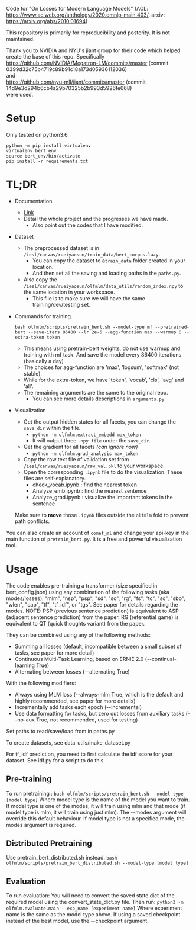 Code for "On Losses for Modern Language Models" (ACL: https://www.aclweb.org/anthology/2020.emnlp-main.403/, arxiv: https://arxiv.org/abs/2010.01694)

This repository is primarily for reproducibility and posterity. It is not maintained.

Thank you to NVIDIA and NYU's jiant group for their code which helped create the base of this repo. Specifically
https://github.com/NVIDIA/Megatron-LM/commits/master (commit 0399d32c75b4719c89b91c18a173d05936112036)  
and  
https://github.com/nyu-mll/jiant/commits/master (commit 14d9e3d294b6cb4a29b70325b2b993d5926fe668)  
were used.

# Setup
Only tested on python3.6.

```
python -m pip install virtualenv
virtualenv bert_env
source bert_env/bin/activate
pip install -r requirements.txt
```


# TL;DR 
- Documentation
  - [Link](https://hackmd.io/@5ZnjJQRbT9CfVYeuVPNXVw/HylPupjNO)
  - Detail the whole project and the progresses we have made. 
    - Also point out the codes that I have modified. 
   
- Dataset
  - The preprocessed dataset is in ```/iesl/canvas/rueiyaosun/train_data/bert_corpus.lazy```. 
    - You can copy the dataset to a```train_data``` folder created in your location. 
    - And then set all the saving and loading paths in the ```paths.py```.
  - Also copy the ```/iesl/canvas/rueiyaosun/olfmlm/data_utils/random_index.npy``` to the same location in your workspace. 
    - This file is to make sure we will have the same training/dev/testing set.
    
- Commands for training.
  ```
  bash olfmlm/scripts/pretrain_bert.sh --model-type mf --pretrained-bert --save-iters 86400 --lr 2e-5 --agg-function max --warmup 0 --extra-token token
  ```
    - This means using pretrain-bert weights, do not use warmup and training with mf task. And save the model every 86400 iterations (basically a day)
    - The choices for agg-function are 'max', 'logsum', 'softmax' (not stable). 
    - While for the extra-token, we have 'token', 'vocab', 'cls', 'avg' and 'all'.
    - The remaining arguments are the same to the original repo. 
      - You can see more details descriptions in ```arguments.py```

- Visualization
  - Get the output hidden states for all facets, you can change the ```save_dir``` within the file.
    - ```python -m olfmlm.extract_embedd max_token```
    - It will output three ```.npy file``` under the ```save_dir```.
  - Get the gradient for all facets _(can ignore now)_
    - ```python -m olfmlm.grad_analysis max_token```
  - Copy the raw text file of validation set from ```/iesl/canvas/rueiyaosun/raw_val.pkl``` to your workspace.  
  - Open the corresponding ```.ipynb``` file to do the visualization. These files are self-explanatory.
    - check_vocab.ipynb : find the nearest token
    - Analyze_emb.ipynb : find the nearest sentence
    - Analyze_grad.ipynb : visualize the important tokens in the sentence 
  
  Make sure to **move** those ```.ipynb``` files outside the ```olfmlm``` fold to prevent path conflicts.
    

    

You can also create an account of ```comet_ml``` and change your api-key in the main function of ```pretrain_bert.py```. It is a free and powerful visualization tool.


# Usage
The code enables pre-training a transformer (size specified in bert_config.json) using any combination of the following tasks (aka modes/losses):
"mlm", "nsp", "psp", "sd", "so", "rg", "fs", "tc", "sc", "sbo", "wlen", "cap", "tf", "tf_idf", or "tgs". See paper for details regarding the modes.
NOTE: PSP (previous sentence prediction) is equivalent to ASP (adjacent sentence prediction) from the paper. RG (referential game) is equivalent to QT (quick thoughts variant) from the paper.

They can be combined using any of the following methods:
- Summing all losses (default, incompatible between a small subset of tasks, see paper for more detail)
- Continuous Multi-Task Learning, based on ERNIE 2.0 (--continual-learning True)
- Alternating between losses (--alternating True)

With the following modifiers:
- Always using MLM loss (--always-mlm True, which is the default and highly recommended, see paper for more details)
- Incrementally add tasks each epoch (--incremental)
- Use data formatting for tasks, but zero out losses from auxiliary tasks (--no-aux True, not recommended, used for testing)

Set paths to read/save/load from in paths.py

To create datasets, see data_utils/make_dataset.py

For tf_idf prediction, you need to first calculate the idf score for your dataset. See idf.py for a script to do this.

## Pre-training
To run pretraining :
`bash olfmlm/scripts/pretrain_bert.sh --model-type [model type]`
Where model type is the name of the model you want to train. If model type is one of the modes, it will train using mlm and that mode (if model type is mlm, it will train using just mlm).
The --modes argument will override this default behaviour. If model type is not a specified mode, the--modes argument is required.

## Distributed Pretraining
Use pretrain_bert_distributed.sh instead.
`bash olfmlm/scripts/pretrain_bert_distributed.sh --model-type [model type]`

## Evaluation
To run evaluation:
You will need to convert the saved state dict of the required model using the convert_state_dict.py file.
Then run:
`python3 -m olfmlm.evaluate.main --exp_name [experiment name]`
Where experiment name is the same as the model type above. If using a saved checkpoint instead of the best model, use the --checkpoint argument.



